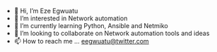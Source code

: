 - 👋 Hi, I’m Eze Egwuatu
- 👀 I’m interested in Network automation
- 🌱 I’m currently learning Python, Ansible and Netmiko
- 💞️ I’m looking to collaborate on Network automation tools and ideas
- 📫 How to reach me ... eegwuatu@twitter.com

<!---
eegwuatu/eegwuatu is a ✨ special ✨ repository because its `README.md` (this file) appears on your GitHub profile.
You can click the Preview link to take a look at your changes.
--->
